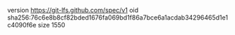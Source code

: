 version https://git-lfs.github.com/spec/v1
oid sha256:76c6e8b8cf82bded1676fa069bd1f86a7bce6a1acdab34296465d1e1c4090f6e
size 1550
